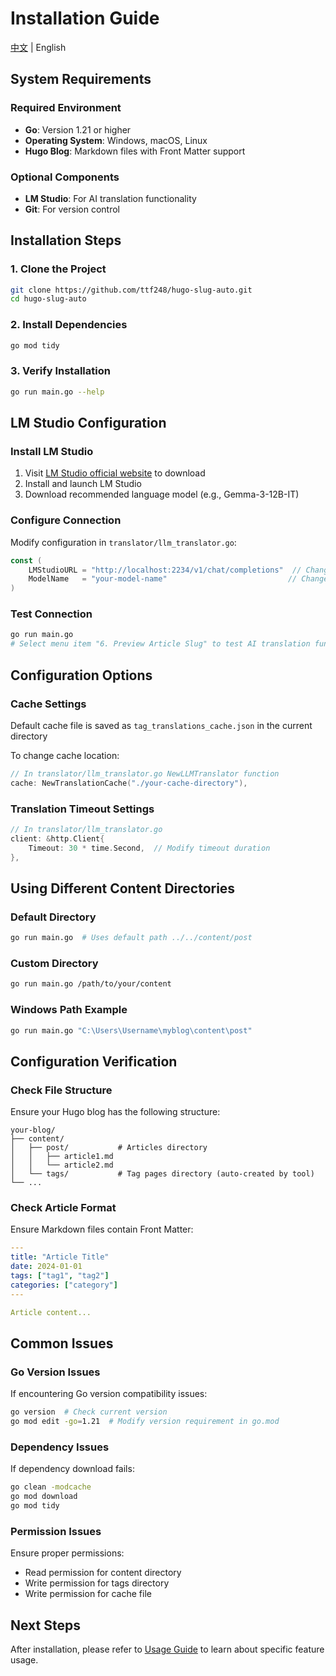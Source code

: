 # Installation Guide

[中文](installation.md) | English

## System Requirements

### Required Environment
- **Go**: Version 1.21 or higher
- **Operating System**: Windows, macOS, Linux
- **Hugo Blog**: Markdown files with Front Matter support

### Optional Components
- **LM Studio**: For AI translation functionality
- **Git**: For version control

## Installation Steps

### 1. Clone the Project
```bash
git clone https://github.com/ttf248/hugo-slug-auto.git
cd hugo-slug-auto
```

### 2. Install Dependencies
```bash
go mod tidy
```

### 3. Verify Installation
```bash
go run main.go --help
```

## LM Studio Configuration

### Install LM Studio
1. Visit [LM Studio official website](https://lmstudio.ai/) to download
2. Install and launch LM Studio
3. Download recommended language model (e.g., Gemma-3-12B-IT)

### Configure Connection
Modify configuration in `translator/llm_translator.go`:
```go
const (
    LMStudioURL = "http://localhost:2234/v1/chat/completions"  // Change to your LM Studio address
    ModelName   = "your-model-name"                           // Change to your model name
)
```

### Test Connection
```bash
go run main.go
# Select menu item "6. Preview Article Slug" to test AI translation functionality
```

## Configuration Options

### Cache Settings
Default cache file is saved as `tag_translations_cache.json` in the current directory

To change cache location:
```go
// In translator/llm_translator.go NewLLMTranslator function
cache: NewTranslationCache("./your-cache-directory"),
```

### Translation Timeout Settings
```go
// In translator/llm_translator.go
client: &http.Client{
    Timeout: 30 * time.Second,  // Modify timeout duration
},
```

## Using Different Content Directories

### Default Directory
```bash
go run main.go  # Uses default path ../../content/post
```

### Custom Directory
```bash
go run main.go /path/to/your/content
```

### Windows Path Example
```bash
go run main.go "C:\Users\Username\myblog\content\post"
```

## Configuration Verification

### Check File Structure
Ensure your Hugo blog has the following structure:
```
your-blog/
├── content/
│   ├── post/           # Articles directory
│   │   ├── article1.md
│   │   └── article2.md
│   └── tags/           # Tag pages directory (auto-created by tool)
└── ...
```

### Check Article Format
Ensure Markdown files contain Front Matter:
```yaml
---
title: "Article Title"
date: 2024-01-01
tags: ["tag1", "tag2"]
categories: ["category"]
---

Article content...
```

## Common Issues

### Go Version Issues
If encountering Go version compatibility issues:
```bash
go version  # Check current version
go mod edit -go=1.21  # Modify version requirement in go.mod
```

### Dependency Issues
If dependency download fails:
```bash
go clean -modcache
go mod download
go mod tidy
```

### Permission Issues
Ensure proper permissions:
- Read permission for content directory
- Write permission for tags directory
- Write permission for cache file

## Next Steps

After installation, please refer to [Usage Guide](usage_en.md) to learn about specific feature usage.
